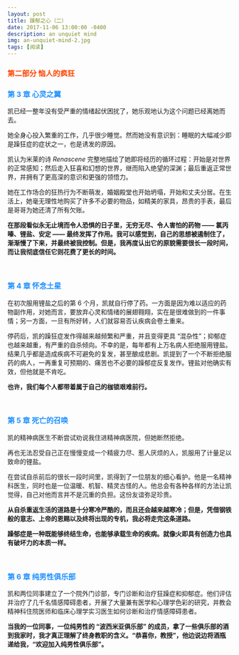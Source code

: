 ```yaml
---
layout: post
title: 躁郁之心（二）
date: 2017-11-06 13:00:00 -0400
description: an unquiet mind
img: an-unquiet-mind-2.jpg
tags: [阅读]
---
```



### <span style="color:OrangeRed">第二部分 恼人的疯狂</span>



### <span style="color:DodgerBlue">第 3 章 心灵之翼</span>

凯已经一整年没有受严重的情绪起伏困扰了，她乐观地认为这个问题已经离她而去。

她全身心投入繁重的工作，几乎很少睡觉。然而她没有意识到：睡眠的大幅减少即是躁狂症的症状之一，也是诱发的原因。

凯认为米莱的诗 *Renascene* 完整地描绘了她即将经历的循环过程：开始是对世界的正常感知；然后走入狂喜和幻想的世界，继而陷入绝望的深渊；最后重返正常世界，并拥有了更高深的意识和更强的领悟力。

她在工作场合的狂热行为不断萌发，婚姻殿堂也开始坍塌，开始和丈夫分居。在生活上，她毫无理性地购买了许多不必要的物品，如精美的家具，昂贵的手表，最后是哥哥为她还清了所有欠账。

**在那段看似永无止境而令人恐惧的日子里，无穷无尽、令人害怕的药物 —— 氯丙嗪、锂盐、安定 —— 最终发挥了作用。我可以感觉到，自己的思想被遏制住了，渐渐慢了下来，并最终被我控制。但是，我再度认出它的原貌需要很长一段时间，而让我彻底信任它则花费了更长的时间。**

<br>

### <span style="color:DodgerBlue">第 4 章 怀念土星</span>

在初次服用锂盐之后的第 6 个月，凯就自行停了药。一方面是因为难以适应的药物副作用，对她而言，要放弃心灵和情绪的展翅翱翔，实在是很难做到的一件事情；另一方面，一旦有所好转，人们就容易否认疾病会卷土重来。

停药后，凯的躁狂症发作得越来越频繁和严重，并且变得更具 “混杂性”；抑郁症也越来越重，有严重的自杀倾向。不幸的是，每年都有上万名病人拒绝服用锂盐。结果几乎都是造成疾病不可避免的复发，甚至酿成悲剧。凯提到了一个不断拒绝服药的病人，一再重复可预期的、痛苦也不必要的躁郁症反复发作。锂盐对他确实有效，但他就是不肯吃。

**也许，我们每个人都带着属于自己的枷锁艰难前行。**

<br>

### <span style="color:DodgerBlue">第 5 章 死亡的召唤</span>

凯的精神病医生不断尝试劝说我住进精神病医院，但她断然拒绝。

再也无法忍受自己正在慢慢变成一个精疲力尽、惹人厌烦的人，凯服用了计量足以致命的锂盐。

在尝试自杀前后的很长一段时间里，凯得到了一位朋友的细心看护。他是一名精神科医生，同时也是一位温暖、机智、精灵古怪的人。他总会有各种各样的方法让凯觉得，自己对他而言并不是沉重的负担。这份友谊弥足珍贵。

**从自杀重返生活的道路是十分寒冷严酷的，而且还会越来越寒冷；但是，凭借钢铁般的意志、上帝的恩赐以及终将出现的专机，我必将走完这条道路。**

**躁郁症是一种既能够终结生命，也能够承载生命的疾病。就像火即具有创造力也具有破坏力的本质一样。**

<br>

### <span style="color:DodgerBlue">第 6 章 纯男性俱乐部</span>

凯和两位同事建立了一个院外门诊部，专门诊断和治疗狂躁症和抑郁症。他们评估并治疗了几千名情感障碍患者，开展了大量兼有医学和心理学色彩的研究，并教会精神科住院医师和临床心理学实习医生如何诊断和治疗情感障碍患者。

**当我的一位同事，一位纯男性的 “波西米亚俱乐部” 的成员，拿了一些俱乐部的酒到我家时，我才真正理解了终身教职的含义。“恭喜你，教授”，他边说边将酒瓶递给我，“欢迎加入纯男性俱乐部”。**






